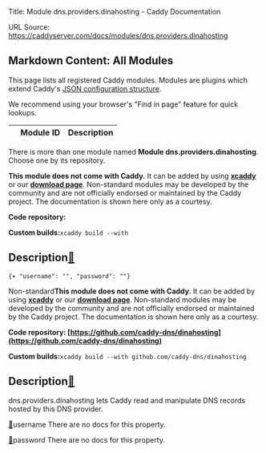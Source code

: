 Title: Module dns.providers.dinahosting - Caddy Documentation

URL Source: https://caddyserver.com/docs/modules/dns.providers.dinahosting

Markdown Content:
All Modules
-----------

This page lists all registered Caddy modules. Modules are plugins which extend Caddy's [JSON configuration structure](https://caddyserver.com/docs/json/).

We recommend using your browser's "Find in page" feature for quick lookups.

|  | Module ID | Description |
| --- | --- | --- |

There is more than one module named **Module dns.providers.dinahosting**. Choose one by its repository.

**This module does not come with Caddy.** It can be added by using **[xcaddy](https://caddyserver.com/docs/build#xcaddy)** or our **[download page](https://caddyserver.com/download)**. Non-standard modules may be developed by the community and are not officially endorsed or maintained by the Caddy project. The documentation is shown here only as a courtesy.

**Code repository:**

**Custom builds:**`xcaddy build --with`

Description[🔗](https://caddyserver.com/docs/modules/dns.providers.dinahosting#docs "Direct link")
--------------------------------------------------------------------------------------------------

`{▾	"username": "",	"password": ""}`

Non-standard**This module does not come with Caddy.** It can be added by using **[xcaddy](https://caddyserver.com/docs/build#xcaddy)** or our **[download page](https://caddyserver.com/download)**. Non-standard modules may be developed by the community and are not officially endorsed or maintained by the Caddy project. The documentation is shown here only as a courtesy.

**Code repository: [https://github.com/caddy-dns/dinahosting](https://github.com/caddy-dns/dinahosting)**

**Custom builds:**`xcaddy build --with github.com/caddy-dns/dinahosting`

Description[🔗](https://caddyserver.com/docs/modules/dns.providers.dinahosting#docs "Direct link")
--------------------------------------------------------------------------------------------------

dns.providers.dinahosting lets Caddy read and manipulate DNS records hosted by this DNS provider.

[🔗](https://caddyserver.com/docs/modules/dns.providers.dinahosting#username)username
There are no docs for this property.

[🔗](https://caddyserver.com/docs/modules/dns.providers.dinahosting#password)password
There are no docs for this property.
